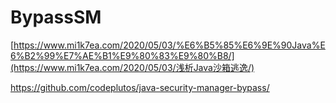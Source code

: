 # BypassSM

[https://www.mi1k7ea.com/2020/05/03/%E6%B5%85%E6%9E%90Java%E6%B2%99%E7%AE%B1%E9%80%83%E9%80%B8/](https://www.mi1k7ea.com/2020/05/03/浅析Java沙箱逃逸/)

https://github.com/codeplutos/java-security-manager-bypass/
